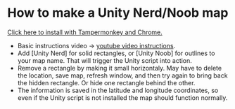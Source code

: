 # How to make a Unity Nerd/Noob map

[Click here to install with Tampermonkey and Chrome.](https://github.com/echandler/Geoguessr-Unity-Script-Fork/raw/main/Nerd-Noob%20Map%20Making%20Script/unityNerdScript.user.js)

* Basic instructions video -> [youtube video instructions](https://www.youtube.com/watch?v=P8NAp4fHta0).
* Add [Unity Nerd] for solid rectangles, or [Unity Noob] for outlines to your map name. That will trigger the Unity script into action.
* Remove a rectangle by making it small horizontaly. May have to delete the location, save map, refresh window, and then try again to bring back the hidden rectangle. Or hide one rectangle behind the other.
* The information is saved in the latitude and longitude coordinates, so even if the Unity script is not installed the map should function normally.
